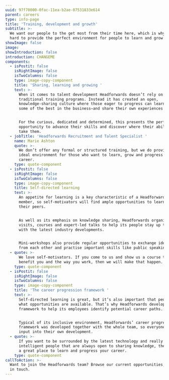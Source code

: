 ```yaml
---
uuid: 97f70000-0fac-11ea-b2ae-07531833e614
parent: careers
type: info-page
title: 'Training, development and growth'
subtitle: >-
  We want our people to the get most from their time here, which is why we work
  hard to provide the perfect environment for people to learn and grow.
showImage: false
image: 
showIntroduction: false
introduction: CHANGEME
components:
  - isPostit: false
    isRightImage: false
    isTwoColumns: false
    type: image-copy-component
    title: 'Sharing, learning and growing '
    text: >-
      When it comes to talent development Headforwards doesn’t rely on
      traditional training programs. Instead it has created an open,
      knowledge-sharing culture where those eager to progress can learn from
      some of the best in the business—and share their own experiences in turn. 


      For the curious, dedicated and determined, this presents the perfect
      opportunity to advance their skills and discover where their ability can
      take them.
  - jobTitle: 'Headforwards Recruitment and Talent Specialist '
    name: Marie Ashton
    quote: >-
      We don’t offer any formal or structured training, but we do provide the
      ideal environment for those who want to learn, grow and progress their
      career.
    type: quote-component
  - isPostit: false
    isRightImage: false
    isTwoColumns: false
    type: image-copy-component
    title: Self-directed learning
    text: >-
      An appetite for learning is a key characteristic of a Headforwards team
      member, so self-motivators will find ample opportunities to learn from
      their peers. 


      As well as its emphasis on knowledge sharing, Headforwards organises event
      visits, courses and expert-led talks to help its people stay up to date
      with the latest industry developments. 


      Mini-workshops also provide regular opportunities to exchange ideas, learn
      from each other and practise important skills like public speaking.
  - quote: >-
      We love self-motivators. If you come to us and show us a course that will
      benefit you and the way you work, then we will make that happen.
    type: quote-component
  - isPostit: false
    isRightImage: false
    isTwoColumns: false
    type: image-copy-component
    title: 'The career progression framework '
    text: >-
      Self-directed learning is great, but it’s also important that people know
      what opportunities are available. That’s why Headforwards developed a
      framework to help its employees identify potential career paths. 


      Typical of its inclusive environment, Headforwards’ career progression
      framework was developed together with the whole team, so everyone has
      input into their own development.
  - quote: >-
      If you want to be surrounded by the latest technology and really
      intelligent people that are always open to sharing knowledge, then this is
      a great place to learn and progress your career.
    type: quote-component
callToAction: >-
  Want to join the Headforwards team? Browse our current opportunities, or get
  in touch.
---
```


